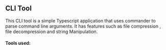 ## CLI Tool
This CLI tool is a simple Typescript application that uses commander to parse command line arguments. It has features such as file compression , file decompression and string Manipulation.

#### Tools used:

